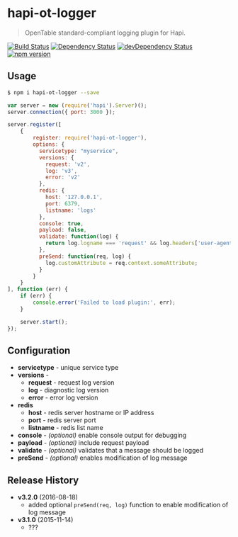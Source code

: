 # hapi-ot-logger
> OpenTable standard-compliant logging plugin for Hapi.

[![Build Status](https://travis-ci.org/opentable/hapi-ot-logger.svg?branch=master)](https://travis-ci.org/opentable/hapi-ot-logger)
[![Dependency Status](https://david-dm.org/opentable/hapi-ot-logger.svg)](https://david-dm.org/opentable/hapi-ot-logger)
[![devDependency Status](https://david-dm.org/opentable/hapi-ot-logger/dev-status.svg)](https://david-dm.org/opentable/hapi-ot-logger#info=devDependencies)
[![npm version](https://badge.fury.io/js/hapi-ot-logger.svg)](https://badge.fury.io/js/hapi-ot-logger)

## Usage
```bash
$ npm i hapi-ot-logger --save
```

```javascript
var server = new (require('hapi').Server)();
server.connection({ port: 3000 });

server.register([
    {
        register: require('hapi-ot-logger'),
        options: {
          servicetype: "myservice",
          versions: {
            request: 'v2',
            log: 'v3',
            error: 'v2'
          },
          redis: {
            host: '127.0.0.1',
            port: 6379,
            listname: 'logs'
          },
          console: true,
          payload: false,
          validate: function(log) {
            return log.logname === 'request' && log.headers['user-agent'] !== 'noisy-spider';
          },
          preSend: function(req, log) {
            log.customAttribute = req.context.someAttribute;
          }
        }
    }
], function (err) {
    if (err) {
        console.error('Failed to load plugin:', err);
    }

    server.start();
});
```

## Configuration
- **servicetype** - unique service type
- **versions** -  
    - **request** - request log version
    - **log** - diagnostic log version
    - **error** - error log version
- **redis**
    - **host** - redis server hostname or IP address
    - **port** - redis server port
    - **listname** - redis list name
- **console** - *(optional)* enable console output for debugging
- **payload** - *(optional)* include request payload
- **validate** - *(optional)* validates that a message should be logged
- **preSend** - *(optional)* enables modification of log message

## Release History
- **v3.2.0** (2016-08-18)
    - added optional `preSend(req, log)` function to enable modification of log message
- **v3.1.0** (2015-11-14)
    - ???
